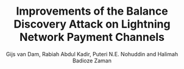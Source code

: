 ---
title: Improvements of the Balance Discovery Attack on Lightning Network Payment Channels
author: Gijs van Dam, Rabiah Abdul Kadir, Puteri N.E. Nohuddin and Halimah Badioze Zaman
email: gvandam@gmail.com
---